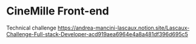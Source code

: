 # CineMille Front-end
Technical challenge
https://andrea-mancini-lascaux.notion.site/Lascaux-Challenge-Full-stack-Developer-acd919aea6964e4a8a481df396d695c5
